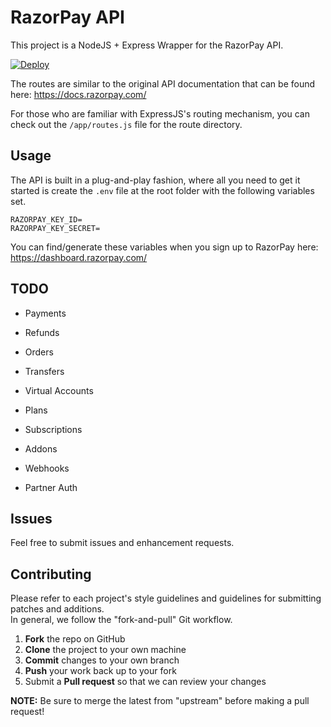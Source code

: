 RazorPay API
============
This project is a NodeJS + Express Wrapper for the RazorPay API.

[![Deploy](https://www.herokucdn.com/deploy/button.svg)](https://heroku.com/deploy)

The routes are similar to the original API documentation that can be found here: https://docs.razorpay.com/  

For those who are familiar with ExpressJS's routing mechanism, you can check out the `/app/routes.js` file for the route directory.

Usage 
-----
The API is built in a plug-and-play fashion, where all you need to get it started is create the `.env` file at the root folder with the following variables set.
```
RAZORPAY_KEY_ID=
RAZORPAY_KEY_SECRET=
```
You can find/generate these variables when you sign up to RazorPay here: https://dashboard.razorpay.com/

TODO
----
* Payments

* Refunds

* Orders

* Transfers

* Virtual Accounts

* Plans

* Subscriptions

* Addons

* Webhooks

* Partner Auth

Issues
------
Feel free to submit issues and enhancement requests.

Contributing
------------
Please refer to each project's style guidelines and guidelines for submitting patches and additions.  
In general, we follow the "fork-and-pull" Git workflow.

 1. **Fork** the repo on GitHub
 2. **Clone** the project to your own machine
 3. **Commit** changes to your own branch
 4. **Push** your work back up to your fork
 5. Submit a **Pull request** so that we can review your changes

**NOTE:** Be sure to merge the latest from "upstream" before making a pull request!
